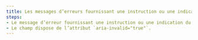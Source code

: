 ```yaml
---
title: Les messages d’erreurs fournissant une instruction ou une indication du type de données et/ou de format obligatoire des champs vérifient-ils une de ces conditions ?
steps:
- Le message d’erreur fournissant une instruction ou une indication du type de données et/ou de format obligatoires est visible et identifie le champ concerné ;
- Le champ dispose de l’attribut `aria-invalid="true"`.
---
```

